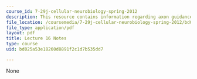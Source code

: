 ```yaml
---
course_id: 7-29j-cellular-neurobiology-spring-2012
description: This resource contains information regarding axon guidance I.
file_location: /coursemedia/7-29j-cellular-neurobiology-spring-2012/bd025a53e18260d8891f2c1d7b535dd7_MIT7_29JS12_lecture16.pdf
file_type: application/pdf
layout: pdf
title: Lecture 16 Notes
type: course
uid: bd025a53e18260d8891f2c1d7b535dd7

---
```

None